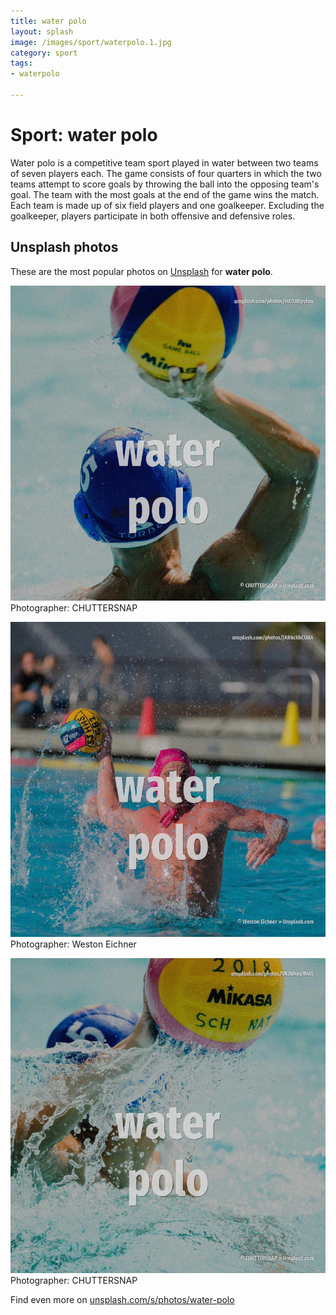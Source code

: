 ```yaml
---
title: water polo
layout: splash
image: /images/sport/waterpolo.1.jpg
category: sport
tags:
- waterpolo

---
```

# Sport: water polo

Water polo is a competitive team sport played in water between two teams of seven players each.
The game consists of four quarters in which the two teams attempt to score goals by throwing the 
ball into the opposing team's goal.
The team with the most goals at the end of the game wins the match.
Each team is made up of six field players and one goalkeeper.
Excluding the goalkeeper, players participate in both offensive and defensive roles.

 
## Unsplash photos
These are the most popular photos on [Unsplash](https://unsplash.com) for **water polo**.
 
![water polo](/images/sport/waterpolo.1.jpg)
Photographer:  CHUTTERSNAP
 
![water polo](/images/sport/waterpolo.2.jpg)
Photographer:  Weston Eichner
 
![water polo](/images/sport/waterpolo.3.jpg)
Photographer:  CHUTTERSNAP
 
Find even more on [unsplash.com/s/photos/water-polo](https://unsplash.com/s/photos/water-polo)
 
